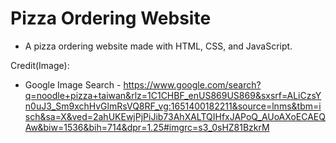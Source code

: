 # Pizza Ordering Website

- A pizza ordering website made with HTML, CSS, and JavaScript.

Credit(Image):
- Google Image Search - https://www.google.com/search?q=noodle+pizza+taiwan&rlz=1C1CHBF_enUS869US869&sxsrf=ALiCzsYn0uJ3_Sm9xchHvGlmRsVQ8RF_vg:1651400182211&source=lnms&tbm=isch&sa=X&ved=2ahUKEwjPjPiJib73AhXALTQIHfxJAPoQ_AUoAXoECAEQAw&biw=1536&bih=714&dpr=1.25#imgrc=s3_0sHZ81BzkrM
